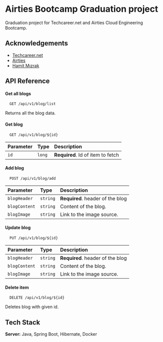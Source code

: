 
# Airties Bootcamp Graduation project

Graduation project for Techcareer.net and Airties Cloud Engineering Bootcamp.




## Acknowledgements

 - [Techcareer.net](https://www.techcareer.net/)
 - [Airties](https://airties.com/)
 - [Hamit Mızrak](https://github.com/hamitmizrak)


## API Reference

#### Get all blogs

```http
  GET /api/v1/blog/list
```
Returns all the blog data.

#### Get blog

```http
  GET /api/v1/blog/${id}
```

| Parameter | Type     | Description                       |
| :-------- | :------- | :-------------------------------- |
| `id`      | `long` | **Required**. Id of item to fetch |

#### Add blog

```http
  POST /api/v1/blog/add
```

| Parameter | Type     | Description                       |
| :-------- | :------- | :-------------------------------- |
| `blogHeader`      | `string` | **Required**. header of the blog |
| `blogContent`      | `string` |  Content of the blog. |
| `blogImage`      | `string` | Link to the image source. |

#### Update blog

```http
  PUT /api/v1/blog/${id}
```

| Parameter | Type     | Description                       |
| :-------- | :------- | :-------------------------------- |
| `blogHeader`      | `string` | **Required**. header of the blog |
| `blogContent`      | `string` |  Content of the blog. |
| `blogImage`      | `string` | Link to the image source. |

#### Delete item

```http
  DELETE /api/v1/blog/${id}
```
Deletes blog with given id.




## Tech Stack

**Server:** Java, Spring Boot, Hibernate, Docker

